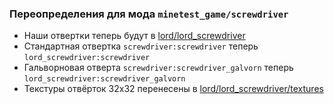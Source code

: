 ### Переопределения для мода `minetest_game/screwdriver`

- Наши отвертки теперь будут в [lord/lord_screwdriver](../../../../lord/lord_screwdriver)
- Стандартная отвертка `screwdriver:screwdriver` теперь `lord_screwdriver:screwdriver`
- Гальворновая отверта `screwdriver:screwdriver_galvorn` теперь `lord_screwdriver:screwdriver_galvorn`
- Текстуры отвёрток 32x32 перенесены в [lord/lord_screwdriver/textures](../../../../lord/lord_screwdriver/textures)
